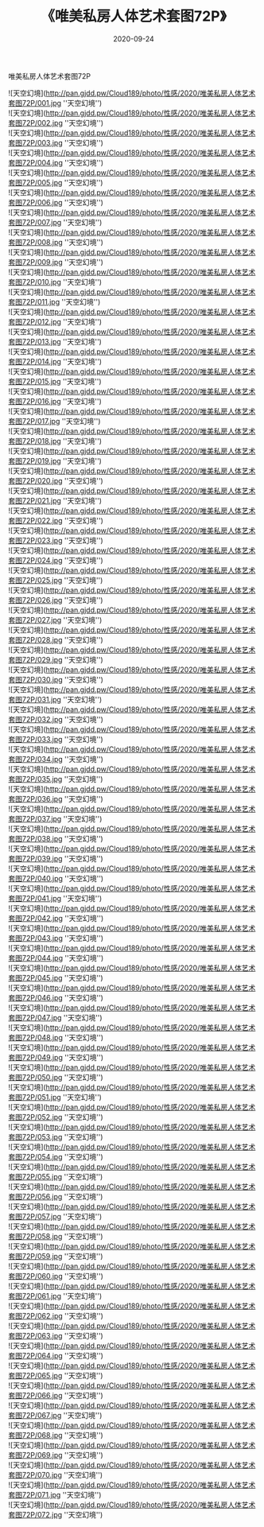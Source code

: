 ﻿---
layout: post
title:  《唯美私房人体艺术套图72P》
date:   2020-09-24
img: http://pan.gjdd.pw/Cloud189/photo/性感/2020/唯美私房人体艺术套图72P/000.jpg
categories: [美女, 性感, 泳衣]
---

唯美私房人体艺术套图72P



![天空幻境](http://pan.gjdd.pw/Cloud189/photo/性感/2020/唯美私房人体艺术套图72P/001.jpg ''天空幻境'') <br>
![天空幻境](http://pan.gjdd.pw/Cloud189/photo/性感/2020/唯美私房人体艺术套图72P/002.jpg ''天空幻境'') <br>
![天空幻境](http://pan.gjdd.pw/Cloud189/photo/性感/2020/唯美私房人体艺术套图72P/003.jpg ''天空幻境'') <br>
![天空幻境](http://pan.gjdd.pw/Cloud189/photo/性感/2020/唯美私房人体艺术套图72P/004.jpg ''天空幻境'') <br>
![天空幻境](http://pan.gjdd.pw/Cloud189/photo/性感/2020/唯美私房人体艺术套图72P/005.jpg ''天空幻境'') <br>
![天空幻境](http://pan.gjdd.pw/Cloud189/photo/性感/2020/唯美私房人体艺术套图72P/006.jpg ''天空幻境'') <br>
![天空幻境](http://pan.gjdd.pw/Cloud189/photo/性感/2020/唯美私房人体艺术套图72P/007.jpg ''天空幻境'') <br>
![天空幻境](http://pan.gjdd.pw/Cloud189/photo/性感/2020/唯美私房人体艺术套图72P/008.jpg ''天空幻境'') <br>
![天空幻境](http://pan.gjdd.pw/Cloud189/photo/性感/2020/唯美私房人体艺术套图72P/009.jpg ''天空幻境'') <br>
![天空幻境](http://pan.gjdd.pw/Cloud189/photo/性感/2020/唯美私房人体艺术套图72P/010.jpg ''天空幻境'') <br>
![天空幻境](http://pan.gjdd.pw/Cloud189/photo/性感/2020/唯美私房人体艺术套图72P/011.jpg ''天空幻境'') <br>
![天空幻境](http://pan.gjdd.pw/Cloud189/photo/性感/2020/唯美私房人体艺术套图72P/012.jpg ''天空幻境'') <br>
![天空幻境](http://pan.gjdd.pw/Cloud189/photo/性感/2020/唯美私房人体艺术套图72P/013.jpg ''天空幻境'') <br>
![天空幻境](http://pan.gjdd.pw/Cloud189/photo/性感/2020/唯美私房人体艺术套图72P/014.jpg ''天空幻境'') <br>
![天空幻境](http://pan.gjdd.pw/Cloud189/photo/性感/2020/唯美私房人体艺术套图72P/015.jpg ''天空幻境'') <br>
![天空幻境](http://pan.gjdd.pw/Cloud189/photo/性感/2020/唯美私房人体艺术套图72P/016.jpg ''天空幻境'') <br>
![天空幻境](http://pan.gjdd.pw/Cloud189/photo/性感/2020/唯美私房人体艺术套图72P/017.jpg ''天空幻境'') <br>
![天空幻境](http://pan.gjdd.pw/Cloud189/photo/性感/2020/唯美私房人体艺术套图72P/018.jpg ''天空幻境'') <br>
![天空幻境](http://pan.gjdd.pw/Cloud189/photo/性感/2020/唯美私房人体艺术套图72P/019.jpg ''天空幻境'') <br>
![天空幻境](http://pan.gjdd.pw/Cloud189/photo/性感/2020/唯美私房人体艺术套图72P/020.jpg ''天空幻境'') <br>
![天空幻境](http://pan.gjdd.pw/Cloud189/photo/性感/2020/唯美私房人体艺术套图72P/021.jpg ''天空幻境'') <br>
![天空幻境](http://pan.gjdd.pw/Cloud189/photo/性感/2020/唯美私房人体艺术套图72P/022.jpg ''天空幻境'') <br>
![天空幻境](http://pan.gjdd.pw/Cloud189/photo/性感/2020/唯美私房人体艺术套图72P/023.jpg ''天空幻境'') <br>
![天空幻境](http://pan.gjdd.pw/Cloud189/photo/性感/2020/唯美私房人体艺术套图72P/024.jpg ''天空幻境'') <br>
![天空幻境](http://pan.gjdd.pw/Cloud189/photo/性感/2020/唯美私房人体艺术套图72P/025.jpg ''天空幻境'') <br>
![天空幻境](http://pan.gjdd.pw/Cloud189/photo/性感/2020/唯美私房人体艺术套图72P/026.jpg ''天空幻境'') <br>
![天空幻境](http://pan.gjdd.pw/Cloud189/photo/性感/2020/唯美私房人体艺术套图72P/027.jpg ''天空幻境'') <br>
![天空幻境](http://pan.gjdd.pw/Cloud189/photo/性感/2020/唯美私房人体艺术套图72P/028.jpg ''天空幻境'') <br>
![天空幻境](http://pan.gjdd.pw/Cloud189/photo/性感/2020/唯美私房人体艺术套图72P/029.jpg ''天空幻境'') <br>
![天空幻境](http://pan.gjdd.pw/Cloud189/photo/性感/2020/唯美私房人体艺术套图72P/030.jpg ''天空幻境'') <br>
![天空幻境](http://pan.gjdd.pw/Cloud189/photo/性感/2020/唯美私房人体艺术套图72P/031.jpg ''天空幻境'') <br>
![天空幻境](http://pan.gjdd.pw/Cloud189/photo/性感/2020/唯美私房人体艺术套图72P/032.jpg ''天空幻境'') <br>
![天空幻境](http://pan.gjdd.pw/Cloud189/photo/性感/2020/唯美私房人体艺术套图72P/033.jpg ''天空幻境'') <br>
![天空幻境](http://pan.gjdd.pw/Cloud189/photo/性感/2020/唯美私房人体艺术套图72P/034.jpg ''天空幻境'') <br>
![天空幻境](http://pan.gjdd.pw/Cloud189/photo/性感/2020/唯美私房人体艺术套图72P/035.jpg ''天空幻境'') <br>
![天空幻境](http://pan.gjdd.pw/Cloud189/photo/性感/2020/唯美私房人体艺术套图72P/036.jpg ''天空幻境'') <br>
![天空幻境](http://pan.gjdd.pw/Cloud189/photo/性感/2020/唯美私房人体艺术套图72P/037.jpg ''天空幻境'') <br>
![天空幻境](http://pan.gjdd.pw/Cloud189/photo/性感/2020/唯美私房人体艺术套图72P/038.jpg ''天空幻境'') <br>
![天空幻境](http://pan.gjdd.pw/Cloud189/photo/性感/2020/唯美私房人体艺术套图72P/039.jpg ''天空幻境'') <br>
![天空幻境](http://pan.gjdd.pw/Cloud189/photo/性感/2020/唯美私房人体艺术套图72P/040.jpg ''天空幻境'') <br>
![天空幻境](http://pan.gjdd.pw/Cloud189/photo/性感/2020/唯美私房人体艺术套图72P/041.jpg ''天空幻境'') <br>
![天空幻境](http://pan.gjdd.pw/Cloud189/photo/性感/2020/唯美私房人体艺术套图72P/042.jpg ''天空幻境'') <br>
![天空幻境](http://pan.gjdd.pw/Cloud189/photo/性感/2020/唯美私房人体艺术套图72P/043.jpg ''天空幻境'') <br>
![天空幻境](http://pan.gjdd.pw/Cloud189/photo/性感/2020/唯美私房人体艺术套图72P/044.jpg ''天空幻境'') <br>
![天空幻境](http://pan.gjdd.pw/Cloud189/photo/性感/2020/唯美私房人体艺术套图72P/045.jpg ''天空幻境'') <br>
![天空幻境](http://pan.gjdd.pw/Cloud189/photo/性感/2020/唯美私房人体艺术套图72P/046.jpg ''天空幻境'') <br>
![天空幻境](http://pan.gjdd.pw/Cloud189/photo/性感/2020/唯美私房人体艺术套图72P/047.jpg ''天空幻境'') <br>
![天空幻境](http://pan.gjdd.pw/Cloud189/photo/性感/2020/唯美私房人体艺术套图72P/048.jpg ''天空幻境'') <br>
![天空幻境](http://pan.gjdd.pw/Cloud189/photo/性感/2020/唯美私房人体艺术套图72P/049.jpg ''天空幻境'') <br>
![天空幻境](http://pan.gjdd.pw/Cloud189/photo/性感/2020/唯美私房人体艺术套图72P/050.jpg ''天空幻境'') <br>
![天空幻境](http://pan.gjdd.pw/Cloud189/photo/性感/2020/唯美私房人体艺术套图72P/051.jpg ''天空幻境'') <br>
![天空幻境](http://pan.gjdd.pw/Cloud189/photo/性感/2020/唯美私房人体艺术套图72P/052.jpg ''天空幻境'') <br>
![天空幻境](http://pan.gjdd.pw/Cloud189/photo/性感/2020/唯美私房人体艺术套图72P/053.jpg ''天空幻境'') <br>
![天空幻境](http://pan.gjdd.pw/Cloud189/photo/性感/2020/唯美私房人体艺术套图72P/054.jpg ''天空幻境'') <br>
![天空幻境](http://pan.gjdd.pw/Cloud189/photo/性感/2020/唯美私房人体艺术套图72P/055.jpg ''天空幻境'') <br>
![天空幻境](http://pan.gjdd.pw/Cloud189/photo/性感/2020/唯美私房人体艺术套图72P/056.jpg ''天空幻境'') <br>
![天空幻境](http://pan.gjdd.pw/Cloud189/photo/性感/2020/唯美私房人体艺术套图72P/057.jpg ''天空幻境'') <br>
![天空幻境](http://pan.gjdd.pw/Cloud189/photo/性感/2020/唯美私房人体艺术套图72P/058.jpg ''天空幻境'') <br>
![天空幻境](http://pan.gjdd.pw/Cloud189/photo/性感/2020/唯美私房人体艺术套图72P/059.jpg ''天空幻境'') <br>
![天空幻境](http://pan.gjdd.pw/Cloud189/photo/性感/2020/唯美私房人体艺术套图72P/060.jpg ''天空幻境'') <br>
![天空幻境](http://pan.gjdd.pw/Cloud189/photo/性感/2020/唯美私房人体艺术套图72P/061.jpg ''天空幻境'') <br>
![天空幻境](http://pan.gjdd.pw/Cloud189/photo/性感/2020/唯美私房人体艺术套图72P/062.jpg ''天空幻境'') <br>
![天空幻境](http://pan.gjdd.pw/Cloud189/photo/性感/2020/唯美私房人体艺术套图72P/063.jpg ''天空幻境'') <br>
![天空幻境](http://pan.gjdd.pw/Cloud189/photo/性感/2020/唯美私房人体艺术套图72P/064.jpg ''天空幻境'') <br>
![天空幻境](http://pan.gjdd.pw/Cloud189/photo/性感/2020/唯美私房人体艺术套图72P/065.jpg ''天空幻境'') <br>
![天空幻境](http://pan.gjdd.pw/Cloud189/photo/性感/2020/唯美私房人体艺术套图72P/066.jpg ''天空幻境'') <br>
![天空幻境](http://pan.gjdd.pw/Cloud189/photo/性感/2020/唯美私房人体艺术套图72P/067.jpg ''天空幻境'') <br>
![天空幻境](http://pan.gjdd.pw/Cloud189/photo/性感/2020/唯美私房人体艺术套图72P/068.jpg ''天空幻境'') <br>
![天空幻境](http://pan.gjdd.pw/Cloud189/photo/性感/2020/唯美私房人体艺术套图72P/069.jpg ''天空幻境'') <br>
![天空幻境](http://pan.gjdd.pw/Cloud189/photo/性感/2020/唯美私房人体艺术套图72P/070.jpg ''天空幻境'') <br>
![天空幻境](http://pan.gjdd.pw/Cloud189/photo/性感/2020/唯美私房人体艺术套图72P/071.jpg ''天空幻境'') <br>
![天空幻境](http://pan.gjdd.pw/Cloud189/photo/性感/2020/唯美私房人体艺术套图72P/072.jpg ''天空幻境'') <br>